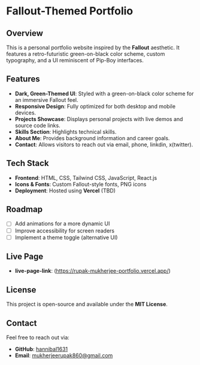 # Fallout-Themed Portfolio

## Overview
This is a personal portfolio website inspired by the **Fallout** aesthetic. It features a retro-futuristic green-on-black color scheme, custom typography, and a UI reminiscent of Pip-Boy interfaces.

## Features
- **Dark, Green-Themed UI**: Styled with a green-on-black color scheme for an immersive Fallout feel.
- **Responsive Design**: Fully optimized for both desktop and mobile devices.
- **Projects Showcase**: Displays personal projects with live demos and source code links.
- **Skills Section**: Highlights technical skills.
- **About Me**: Provides background information and career goals.
- **Contact**: Allows visitors to reach out via email, phone, linkdin, x(twitter).

## Tech Stack
- **Frontend**: HTML, CSS, Tailwind CSS, JavaScript, React.js
- **Icons & Fonts**: Custom Fallout-style fonts, PNG icons
- **Deployment**: Hosted using **Vercel** (TBD)

## Roadmap
- [ ] Add animations for a more dynamic UI
- [ ] Improve accessibility for screen readers
- [ ] Implement a theme toggle (alternative UI)

## Live Page
- **live-page-link**: (https://rupak-mukherjee-portfolio.vercel.app/)

## License
This project is open-source and available under the **MIT License**.

## Contact
Feel free to reach out via:
- **GitHub**: [hannibal1631](https://github.com/hannibal1631)
- **Email**: mukherjeerupak860@gmail.com

